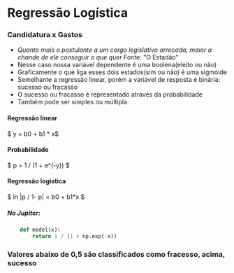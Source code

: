 # Regressão Logística

### Candidatura x Gastos
 - _Quanto mais o postulante a um cargo legislativo arrecada, maior a chande de ele conseguir o que quer_
      Fonte: "O Estadão"
 - Nesse caso nossa variável dependente é uma boolena(eleito ou não)   
 - Graficamente o que liga esses dois estados(sim ou não) é uma sigmóide
 - Semelhante a regressão linear, porém a variável de resposta é binária: sucesso ou fracasso
 - O sucesso ou fracasso é representado através da probabilidade
 - Também pode ser simples ou múltipla
 
#### Regressão linear 
 $ y = b0 + b1 * x$
#### Probabilidade 
 $ p = 1 / (1 + e^(-y)) $
#### Regressão logistica 
 $ ln |p / 1- p| = b0 + b1*x $ 
 
##### No Jupiter:  
```python 
    def model(x):
        return 1 / (1 + np.exp(-x))
```


### Valores abaixo de 0,5 são classificados como fracesso, acima, sucesso
 